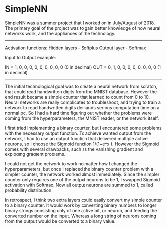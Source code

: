 # SimpleNN
SimpleNN was a summer project that I worked on in July/August of 2018. The primary goal of the project was to gain better knowledge of how neural networks work, and the appliances of the technology.

_______________________________________________________________________________________________
Activation functions:
Hidden layers   -   Softplus
Output layer    -   Softmax

Input to Output example:

IN  =   1, 0, 0, 0, 0, 0, 0, 0, 0, 0    (0 in decimal)
OUT =   0, 1, 0, 0, 0, 0, 0, 0, 0, 0    (1 in decimal)
_______________________________________________________________________________________________


The initial technological goal was to create a neural network from scratch, that could read handwritten digits from the MNIST database. However the end result became a simple counter that learned to count from 0 to 10. Neural networks are really complicated to troubleshoot, and trying to train a network to read handwritten digits demands serious computation time on a normal pc. So I had a hard time figuring out whether the problems were coming from the hyperparameters, the MNIST reader, or the network itself.

I first tried implementing a binary counter, but I encountered some problems with the necessary output function. To achieve wanted output from the network, I had to use an output function that delivered multiple active neurons, so I choose the Sigmoid function 1/(1+e^x ). However the Sigmoid comes with several drawbacks, such as the vanishing gradient and exploding gradient problems.

I could not get the network to work no matter how I changed the hyperparameters, but once I replaced the binary counter problem with a simpler counter, the network worked almost immediately. Since the simpler counter only requires one of the output neurons to be 1, I swapped Sigmoid activation with Softmax. Now all output neurons are summed to 1, called probability distribution.

In retrospect, I think two extra layers could easily convert my simple counter to a binary counter. It would work by converting binary numbers to longer binary strings consisting only of one active bit, or neuron, and feeding the converted number on the input. Whereas a long string of neurons coming from the output would be converted to a binary value.
